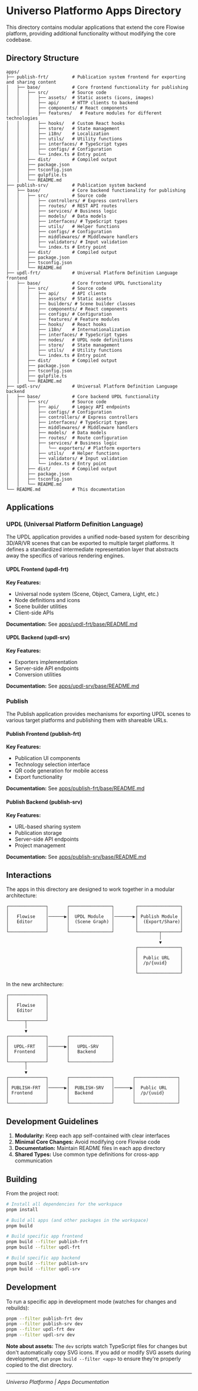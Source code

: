 # Universo Platformo Apps Directory

This directory contains modular applications that extend the core Flowise platform, providing additional functionality without modifying the core codebase.

## Directory Structure

```
apps/
├── publish-frt/         # Publication system frontend for exporting and sharing content
│   ├── base/            # Core frontend functionality for publishing
│   │   ├── src/         # Source code
│   │   │   ├── assets/  # Static assets (icons, images)
│   │   │   ├── api/     # HTTP clients to backend
│   │   │   ├── components/ # React components
│   │   │   ├── features/   # Feature modules for different technologies
│   │   │   ├── hooks/   # Custom React hooks
│   │   │   ├── store/   # State management
│   │   │   ├── i18n/    # Localization
│   │   │   ├── utils/   # Utility functions
│   │   │   ├── interfaces/ # TypeScript types
│   │   │   ├── configs/ # Configuration
│   │   │   └── index.ts # Entry point
│   │   ├── dist/        # Compiled output
│   │   ├── package.json
│   │   ├── tsconfig.json
│   │   ├── gulpfile.ts
│   │   └── README.md
├── publish-srv/         # Publication system backend
│   ├── base/            # Core backend functionality for publishing
│   │   ├── src/         # Source code
│   │   │   ├── controllers/ # Express controllers
│   │   │   ├── routes/  # REST API routes
│   │   │   ├── services/ # Business logic
│   │   │   ├── models/  # Data models
│   │   │   ├── interfaces/ # TypeScript types
│   │   │   ├── utils/   # Helper functions
│   │   │   ├── configs/ # Configuration
│   │   │   ├── middlewares/ # Middleware handlers
│   │   │   ├── validators/ # Input validation
│   │   │   └── index.ts # Entry point
│   │   ├── dist/        # Compiled output
│   │   ├── package.json
│   │   ├── tsconfig.json
│   │   └── README.md
├── updl-frt/            # Universal Platform Definition Language frontend
│   ├── base/            # Core frontend UPDL functionality
│   │   ├── src/         # Source code
│   │   │   ├── api/     # API clients
│   │   │   ├── assets/  # Static assets
│   │   │   ├── builders/ # Scene builder classes
│   │   │   ├── components/ # React components
│   │   │   ├── configs/ # Configuration
│   │   │   ├── features/ # Feature modules
│   │   │   ├── hooks/   # React hooks
│   │   │   ├── i18n/    # Internationalization
│   │   │   ├── interfaces/ # TypeScript types
│   │   │   ├── nodes/   # UPDL node definitions
│   │   │   ├── store/   # State management
│   │   │   ├── utils/   # Utility functions
│   │   │   └── index.ts # Entry point
│   │   ├── dist/        # Compiled output
│   │   ├── package.json
│   │   ├── tsconfig.json
│   │   ├── gulpfile.ts
│   │   └── README.md
├── updl-srv/            # Universal Platform Definition Language backend
│   ├── base/            # Core backend UPDL functionality
│   │   ├── src/         # Source code
│   │   │   ├── api/     # Legacy API endpoints
│   │   │   ├── configs/ # Configuration
│   │   │   ├── controllers/ # Express controllers
│   │   │   ├── interfaces/ # TypeScript types
│   │   │   ├── middlewares/ # Middleware handlers
│   │   │   ├── models/  # Data models
│   │   │   ├── routes/  # Route configuration
│   │   │   ├── services/ # Business logic
│   │   │   │   └── exporters/ # Platform exporters
│   │   │   ├── utils/   # Helper functions
│   │   │   ├── validators/ # Input validation
│   │   │   └── index.ts # Entry point
│   │   ├── dist/        # Compiled output
│   │   ├── package.json
│   │   ├── tsconfig.json
│   │   └── README.md
└── README.md            # This documentation
```

## Applications

### UPDL (Universal Platform Definition Language)

The UPDL application provides a unified node-based system for describing 3D/AR/VR scenes that can be exported to multiple target platforms. It defines a standardized intermediate representation layer that abstracts away the specifics of various rendering engines.

#### UPDL Frontend (updl-frt)

**Key Features:**

-   Universal node system (Scene, Object, Camera, Light, etc.)
-   Node definitions and icons
-   Scene builder utilities
-   Client-side APIs

**Documentation:** See [apps/updl-frt/base/README.md](./updl-frt/base/README.md)

#### UPDL Backend (updl-srv)

**Key Features:**

-   Exporters implementation
-   Server-side API endpoints
-   Conversion utilities

**Documentation:** See [apps/updl-srv/base/README.md](./updl-srv/base/README.md)

### Publish

The Publish application provides mechanisms for exporting UPDL scenes to various target platforms and publishing them with shareable URLs.

#### Publish Frontend (publish-frt)

**Key Features:**

-   Publication UI components
-   Technology selection interface
-   QR code generation for mobile access
-   Export functionality

**Documentation:** See [apps/publish-frt/base/README.md](./publish-frt/base/README.md)

#### Publish Backend (publish-srv)

**Key Features:**

-   URL-based sharing system
-   Publication storage
-   Server-side API endpoints
-   Project management

**Documentation:** See [apps/publish-srv/base/README.md](./publish-srv/base/README.md)

## Interactions

The apps in this directory are designed to work together in a modular architecture:

```
┌──────────────┐       ┌────────────────┐        ┌────────────────┐
│              │       │                │        │                │
│   Flowise    │──────▶│  UPDL Module   │───────▶│ Publish Module │
│   Editor     │       │  (Scene Graph) │        │  (Export/Share)│
│              │       │                │        │                │
└──────────────┘       └────────────────┘        └────────┬───────┘
                                                          │
                                                          ▼
                                                 ┌────────────────┐
                                                 │                │
                                                 │  Public URL    │
                                                 │  /p/{uuid}     │
                                                 │                │
                                                 └────────────────┘
```

In the new architecture:

```
┌──────────────┐
│              │
│   Flowise    │
│   Editor     │
│              │
└──────┬───────┘
       │
       ▼
┌──────────────┐       ┌────────────────┐
│              │       │                │
│  UPDL-FRT    │──────▶│   UPDL-SRV     │
│  Frontend    │       │   Backend      │
│              │       │                │
└──────┬───────┘       └────────────────┘
       │
       ▼
┌──────────────┐       ┌────────────────┐       ┌────────────────┐
│              │       │                │       │                │
│ PUBLISH-FRT  │──────▶│  PUBLISH-SRV   │──────▶│  Public URL    │
│ Frontend     │       │  Backend       │       │  /p/{uuid}     │
│              │       │                │       │                │
└──────────────┘       └────────────────┘       └────────────────┘
```

## Development Guidelines

1. **Modularity:** Keep each app self-contained with clear interfaces
2. **Minimal Core Changes:** Avoid modifying core Flowise code
3. **Documentation:** Maintain README files in each app directory
4. **Shared Types:** Use common type definitions for cross-app communication

## Building

From the project root:

```bash
# Install all dependencies for the workspace
pnpm install

# Build all apps (and other packages in the workspace)
pnpm build

# Build specific app frontend
pnpm build --filter publish-frt
pnpm build --filter updl-frt

# Build specific app backend
pnpm build --filter publish-srv
pnpm build --filter updl-srv
```

## Development

To run a specific app in development mode (watches for changes and rebuilds):

```bash
pnpm --filter publish-frt dev
pnpm --filter publish-srv dev
pnpm --filter updl-frt dev
pnpm --filter updl-srv dev
```

**Note about assets:** The `dev` scripts watch TypeScript files for changes but don't automatically copy SVG icons. If you add or modify SVG assets during development, run `pnpm build --filter <app>` to ensure they're properly copied to the dist directory.

---

_Universo Platformo | Apps Documentation_
